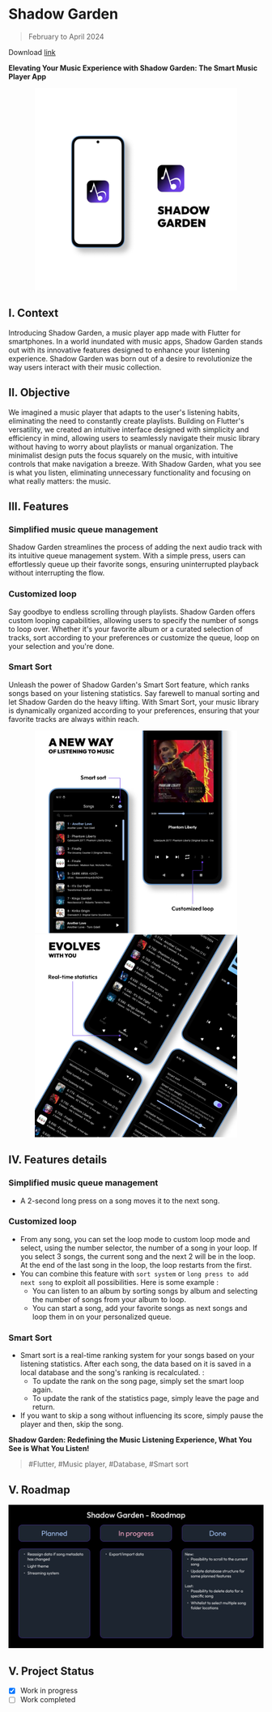 # Shadow Garden

> February to April 2024

Download [link](https://github.com/Quedow/projects/releases)

**Elevating Your Music Experience with Shadow Garden: The Smart Music Player App**

<p align="center">
  <img width="400" alt="Page 1" src="assets/Page 1.jpg">
</p>

## I. Context

Introducing Shadow Garden, a music player app made with Flutter for smartphones. In a world inundated with music apps, Shadow Garden stands out with its innovative features designed to enhance your listening experience. Shadow Garden was born out of a desire to revolutionize the way users interact with their music collection.

## II. Objective

We imagined a music player that adapts to the user's listening habits, eliminating the need to constantly create playlists. Building on Flutter's versatility, we created an intuitive interface designed with simplicity and efficiency in mind, allowing users to seamlessly navigate their music library without having to worry about playlists or manual organization. The minimalist design puts the focus squarely on the music, with intuitive controls that make navigation a breeze. With Shadow Garden, what you see is what you listen, eliminating unnecessary functionality and focusing on what really matters: the music.

## III. Features

### Simplified music queue management

Shadow Garden streamlines the process of adding the next audio track with its intuitive queue management system. With a simple press, users can effortlessly queue up their favorite songs, ensuring uninterrupted playback without interrupting the flow.

### Customized loop

Say goodbye to endless scrolling through playlists. Shadow Garden offers custom looping capabilities, allowing users to specify the number of songs to loop over. Whether it's your favorite album or a curated selection of tracks, sort according to your preferences or customize the queue, loop on your selection and you're done.

### Smart Sort

Unleash the power of Shadow Garden's Smart Sort feature, which ranks songs based on your listening statistics. Say farewell to manual sorting and let Shadow Garden do the heavy lifting. With Smart Sort, your music library is dynamically organized according to your preferences, ensuring that your favorite tracks are always within reach.

<p align="center">
  <img width="400" alt="Page 2" src="assets/Page 2.jpg">
  <img width="400" alt="Page 3" src="assets/Page 3.jpg">
</p>

## IV. Features details

### Simplified music queue management
- A 2-second long press on a song moves it to the next song.  

### Customized loop
- From any song, you can set the loop mode to custom loop mode and select, using the number selector, the number of a song in your loop. If you select 3 songs, the current song and the next 2 will be in the loop. At the end of the last song in the loop, the loop restarts from the first.
- You can combine this feature with `sort system` or `long press to add next song` to exploit all possibilities. Here is some example : 
  - You can listen to an album by sorting songs by album and selecting the number of songs from your album to loop.
  - You can start a song, add your favorite songs as next songs and loop them in on your personalized queue.

### Smart Sort
- Smart sort is a real-time ranking system for your songs based on your listening statistics. After each song, the data based on it is saved in a local database and the song's ranking is recalculated. :
  - To update the rank on the song page, simply set the smart loop again.
  - To update the rank of the statistics page, simply leave the page and return.
- If you want to skip a song without influencing its score, simply pause the player and then, skip the song.

**Shadow Garden: Redefining the Music Listening Experience, What You See is What You Listen!**

> #Flutter, #Music player, #Database, #Smart sort

## V. Roadmap

<p align="center">
  <img width="720" alt="Roadmap" src="assets/Shadow_Garden_Roadmap.jpg">
</p>

## V. Project Status

- [X] Work in progress
- [ ] Work completed
